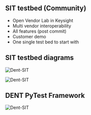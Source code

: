 ## SIT testbed (Community)

* Open Vendor Lab in Keysight 
* Multi vendor interoperability
* All features (post commit)
* Customer demo
* One single test bed to start with

## SIT testbed diagrams

![Dent-SIT](../img/full_sit_1.png)

![Dent-SIT](../img/full_sit_2.png)

## DENT PyTest Framework

![Dent-SIT](../img/sit.png)
